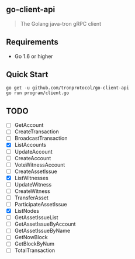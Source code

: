 ## go-client-api

> The Golang java-tron gRPC client

## Requirements

- Go 1.6 or higher

## Quick Start

```shell
go get -u github.com/tronprotocol/go-client-api
go run program/client.go
```

## TODO

- [ ] GetAccount
- [ ] CreateTransaction
- [ ] BroadcastTransaction
- [x] ListAccounts
- [ ] UpdateAccount
- [ ] CreateAccount
- [ ] VoteWitnessAccount
- [ ] CreateAssetIssue
- [x] ListWitnesses
- [ ] UpdateWitness
- [ ] CreateWitness
- [ ] TransferAsset
- [ ] ParticipateAssetIssue
- [x] ListNodes
- [ ] GetAssetIssueList
- [ ] GetAssetIssueByAccount
- [ ] GetAssetIssueByName
- [ ] GetNowBlock
- [ ] GetBlockByNum
- [ ] TotalTransaction